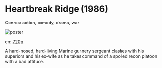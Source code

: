 # Heartbreak Ridge (1986)

Genres: action, comedy, drama, war

![poster](http://image.tmdb.org/t/p/w500/hbKkfRpjtoCYabxEmhklM6MhF7g.jpg)

en:
  [720p](magnet:?xt=urn:btih:75907D75D900A8BE5D9D9BEC8A4BC14E3D846359&tr=udp://glotorrents.pw:6969/announce&tr=udp://tracker.opentrackr.org:1337/announce&tr=udp://torrent.gresille.org:80/announce&tr=udp://tracker.openbittorrent.com:80&tr=udp://tracker.coppersurfer.tk:6969&tr=udp://tracker.leechers-paradise.org:6969&tr=udp://p4p.arenabg.ch:1337&tr=udp://tracker.internetwarriors.net:1337)
  


A hard-nosed, hard-living Marine gunnery sergeant clashes with his superiors and his ex-wife as he takes command of a spoiled recon platoon with a bad attitude.